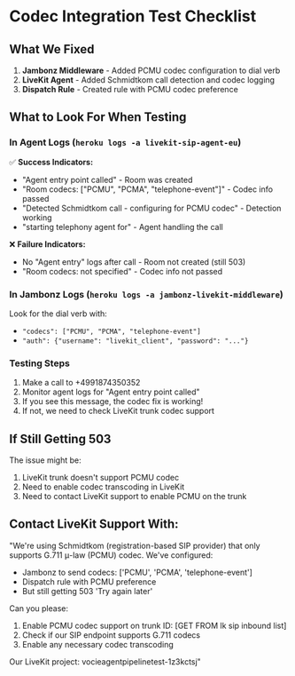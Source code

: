 # Codec Integration Test Checklist

## What We Fixed

1. **Jambonz Middleware** - Added PCMU codec configuration to dial verb
2. **LiveKit Agent** - Added Schmidtkom call detection and codec logging
3. **Dispatch Rule** - Created rule with PCMU codec preference

## What to Look For When Testing

### In Agent Logs (`heroku logs -a livekit-sip-agent-eu`)

✅ **Success Indicators:**
- "Agent entry point called" - Room was created
- "Room codecs: ["PCMU", "PCMA", "telephone-event"]" - Codec info passed
- "Detected Schmidtkom call - configuring for PCMU codec" - Detection working
- "starting telephony agent for" - Agent handling the call

❌ **Failure Indicators:**
- No "Agent entry" logs after call - Room not created (still 503)
- "Room codecs: not specified" - Codec info not passed

### In Jambonz Logs (`heroku logs -a jambonz-livekit-middleware`)

Look for the dial verb with:
- `"codecs": ["PCMU", "PCMA", "telephone-event"]`
- `"auth": {"username": "livekit_client", "password": "..."}`

### Testing Steps

1. Make a call to +4991874350352
2. Monitor agent logs for "Agent entry point called"
3. If you see this message, the codec fix is working!
4. If not, we need to check LiveKit trunk codec support

## If Still Getting 503

The issue might be:
1. LiveKit trunk doesn't support PCMU codec
2. Need to enable codec transcoding in LiveKit
3. Need to contact LiveKit support to enable PCMU on the trunk

## Contact LiveKit Support With:

"We're using Schmidtkom (registration-based SIP provider) that only supports G.711 μ-law (PCMU) codec. 
We've configured:
- Jambonz to send codecs: ['PCMU', 'PCMA', 'telephone-event'] 
- Dispatch rule with PCMU preference
- But still getting 503 'Try again later'

Can you please:
1. Enable PCMU codec support on trunk ID: [GET FROM lk sip inbound list]
2. Check if our SIP endpoint supports G.711 codecs
3. Enable any necessary codec transcoding

Our LiveKit project: vocieagentpipelinetest-1z3kctsj" 